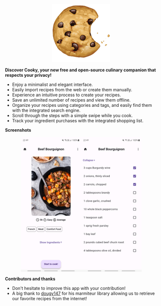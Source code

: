 <p align="center">
  <img src="https://github.com/AlbanDAVID/cooky-app/blob/main/fastlane/metadata/android/fr-FR/images/icon.png" alt="Banner">
</p>


**Discover Cooky, your new free and open-source culinary companion that respects your privacy!**
- Enjoy a minimalist and elegant interface.
- Easily import recipes from the web or create them manually.
- Experience an intuitive process to create your recipes.
- Save an unlimited number of recipes and view them offline.
- Organize your recipes using categories and tags, and easily find them with the integrated search engine.
- Scroll through the steps with a simple swipe while you cook.
- Track your ingredient purchases with the integrated shopping list.

**Screenshots**
 <div style="display: flex; justify-content: center;">
  <img src="https://github.com/AlbanDAVID/cooky-app/blob/main/fastlane/metadata/android/en-US/images/phoneScreenshots/1.png" alt="screenshot1" style="width:200px;">
  <img src="https://github.com/AlbanDAVID/cooky-app/blob/main/fastlane/metadata/android/en-US/images/phoneScreenshots/2.png" alt="screenshot2" style="width:200px;">
</div>

**Contributors and thanks**
 - Don't hesitate to improve this app with your contribution!
 - A big thank to [dougy147](https://github.com/dougy147) for his marmiteur library allowing us to retrieve our favorite recipes from the internet!

